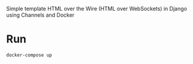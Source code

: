 Simple template HTML over the Wire (HTML over WebSockets) in Django using Channels and Docker

# Run

```
docker-compose up
```

